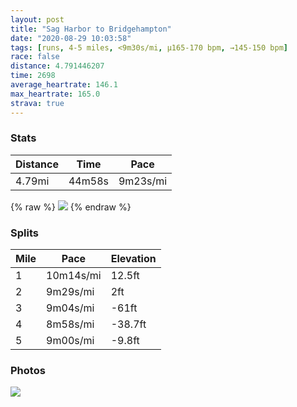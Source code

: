 ```yaml
---
layout: post
title: "Sag Harbor to Bridgehampton"
date: "2020-08-29 10:03:58"
tags: [runs, 4-5 miles, <9m30s/mi, μ165-170 bpm, →145-150 bpm]
race: false
distance: 4.791446207
time: 2698
average_heartrate: 146.1
max_heartrate: 165.0
strava: true
---
```


### Stats

| Distance | Time | Pace |
|----------|------|------|
|4.79mi|44m58s|9m23s/mi|

{% raw %}
<img src='https://maps.googleapis.com/maps/api/staticmap?maptype=roadmap&path=enc:k|ayFp|rxLJBZOf@KfAMf@QJQPEXOHA^[`A_@JKTKHGHHCFEC?C\U`@KXSNGf@Af@UbAs@TKb@_@P]VUHSNONY?IZY|@Sd@SJCJOXIj@_@^C`Ai@ZKHOLKf@Or@[h@O\?h@WlAO\IV@RDH?RFl@Bp@?ZEr@BNB\R\LLBN?b@Gj@Od@?HCRKZYPK\GTK^I^Uv@[`Am@\Kj@_@XWb@}@BUPo@He@N_@BWTi@JKd@Qf@Y`AgANMLCn@y@Ra@J]LSh@q@De@Xm@Fc@d@m@Z{@FGH}@LU@MN_@d@m@JWZ]BI?GSU_Aw@SUZHj@VbAl@NDn@y@f@e@b@q@BSkA{B}AiCCK?]Fi@JYNeAEi@CwARqBQoAc@yBQo@WmAm@sBc@_CSg@E[@IGm@Cu@DcAn@kFHoAL}@HiAGsDBCBQ@SIu@?[Dq@Im@AwAEa@FiAGyBDSBaAb@aBSUQC?BNP^NXE`@QpDiAb@O`@KXC|@[j@Kf@O^GTO\IJMb@OTEjA_@fBUh@?x@IpACd@Gh@Cx@MnBDnBAn@BnACP@dAG\@RAfANh@?hAh@^H`@F`@A`@Wr@iARg@n@eANe@dCoE`@a@n@aAVk@Le@h@kANQH]n@q@RYPa@nAwAPa@T]lA}AXUN_@V[l@q@Vg@n@eAf@s@p@g@`@cAPOVc@\a@hA_B`@Yb@c@j@u@TSn@kAr@}@d@y@HGZ[p@gA`@_@~CqEb@c@HSjBmC^o@XYT_@^]Rm@r@}ALe@TgBP}@r@wALk@Fs@DMH[^w@H_@Ls@Ae@@ETs@`@w@?Im@{@KSs@s@yAqBw@aBS}A?YIYIo@]_B@MT}@z@a@^Uz@]`Bc@zB{@lA]`@UJU?e@eAgDGEG?qB`Aq@Ta@D&key=AIzaSyC1MId7bFpkLXNAaYhBSTb8jLyiSqzbDtM&size=800x800&markers=color:yellow|label:S|40.97494,-72.35545&markers=color:green|label:F|40.93891000000004,-72.30501999999987'>
{% endraw %}

### Splits

| Mile | Pace | Elevation |
|------|------|-----------|
|1|10m14s/mi|12.5ft|
|2|9m29s/mi|2ft|
|3|9m04s/mi|-61ft|
|4|8m58s/mi|-38.7ft|
|5|9m00s/mi|-9.8ft|

### Photos
<img src='https://dgtzuqphqg23d.cloudfront.net/MfPeCVyI_hfsGK5l4UGENDshoVhzYewS3WUtL33821A-768x576.jpg'>
